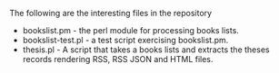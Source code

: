 
The following are the interesting files in the repository

+ bookslist.pm - the perl module for processing books lists.
+ bookslist-test.pl - a test script exercising bookslist.pm.
+ thesis.pl - A script that takes a books lists and extracts the theses records rendering RSS, RSS JSON and HTML files.
